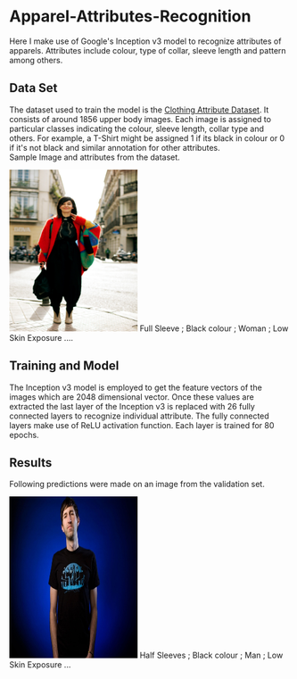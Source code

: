 # Apparel-Attributes-Recognition

Here I make use of Google's Inception v3 model to recognize attributes of apparels. Attributes include colour, type of collar, sleeve length and pattern among others. 

## Data Set

The dataset used to train the model is the [Clothing Attribute Dataset](https://purl.stanford.edu/tb980qz1002). It consists of around 1856 upper body images. Each image is assigned to particular classes indicating the colour, sleeve length, collar type and others. For example, a T-Shirt might be assigned 1 if its black in colour or 0 if it's not black and similar annotation for other attributes. <br/>
Sample Image and attributes from the dataset.
<div>
<img src="https://raw.githubusercontent.com/esha-sg/Apparel-Attributes-Recognition/master/000008.jpg"
width="230"height="290">
Full Sleeve ; Black colour ; Woman ; Low Skin Exposure ....
<br/>
</div>

## Training and Model

The Inception v3 model is employed to get the feature vectors of the images which are 2048 dimensional vector. Once these values are extracted the last layer of the Inception v3 is replaced with 26 fully connected layers to recognize individual attribute. The fully connected layers make use of ReLU activation function. Each layer is trained for 80 epochs.

## Results

Following predictions were made on an image from the validation set.<br/>
<div>
<img src="https://raw.githubusercontent.com/esha-sg/Apparel-Attributes-Recognition/master/validation.jpg"
width="230"height="290">
Half Sleeves ; Black colour ; Man ; Low Skin Exposure ...
<br/>
</div>


